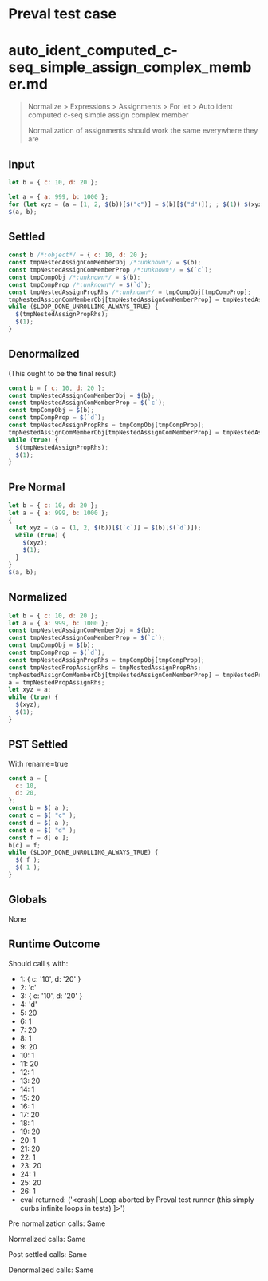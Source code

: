 # Preval test case

# auto_ident_computed_c-seq_simple_assign_complex_member.md

> Normalize > Expressions > Assignments > For let > Auto ident computed c-seq simple assign complex member
>
> Normalization of assignments should work the same everywhere they are

## Input

`````js filename=intro
let b = { c: 10, d: 20 };

let a = { a: 999, b: 1000 };
for (let xyz = (a = (1, 2, $(b))[$("c")] = $(b)[$("d")]); ; $(1)) $(xyz);
$(a, b);
`````

## Settled


`````js filename=intro
const b /*:object*/ = { c: 10, d: 20 };
const tmpNestedAssignComMemberObj /*:unknown*/ = $(b);
const tmpNestedAssignComMemberProp /*:unknown*/ = $(`c`);
const tmpCompObj /*:unknown*/ = $(b);
const tmpCompProp /*:unknown*/ = $(`d`);
const tmpNestedAssignPropRhs /*:unknown*/ = tmpCompObj[tmpCompProp];
tmpNestedAssignComMemberObj[tmpNestedAssignComMemberProp] = tmpNestedAssignPropRhs;
while ($LOOP_DONE_UNROLLING_ALWAYS_TRUE) {
  $(tmpNestedAssignPropRhs);
  $(1);
}
`````

## Denormalized
(This ought to be the final result)

`````js filename=intro
const b = { c: 10, d: 20 };
const tmpNestedAssignComMemberObj = $(b);
const tmpNestedAssignComMemberProp = $(`c`);
const tmpCompObj = $(b);
const tmpCompProp = $(`d`);
const tmpNestedAssignPropRhs = tmpCompObj[tmpCompProp];
tmpNestedAssignComMemberObj[tmpNestedAssignComMemberProp] = tmpNestedAssignPropRhs;
while (true) {
  $(tmpNestedAssignPropRhs);
  $(1);
}
`````

## Pre Normal


`````js filename=intro
let b = { c: 10, d: 20 };
let a = { a: 999, b: 1000 };
{
  let xyz = (a = (1, 2, $(b))[$(`c`)] = $(b)[$(`d`)]);
  while (true) {
    $(xyz);
    $(1);
  }
}
$(a, b);
`````

## Normalized


`````js filename=intro
let b = { c: 10, d: 20 };
let a = { a: 999, b: 1000 };
const tmpNestedAssignComMemberObj = $(b);
const tmpNestedAssignComMemberProp = $(`c`);
const tmpCompObj = $(b);
const tmpCompProp = $(`d`);
const tmpNestedAssignPropRhs = tmpCompObj[tmpCompProp];
const tmpNestedPropAssignRhs = tmpNestedAssignPropRhs;
tmpNestedAssignComMemberObj[tmpNestedAssignComMemberProp] = tmpNestedPropAssignRhs;
a = tmpNestedPropAssignRhs;
let xyz = a;
while (true) {
  $(xyz);
  $(1);
}
`````

## PST Settled
With rename=true

`````js filename=intro
const a = {
  c: 10,
  d: 20,
};
const b = $( a );
const c = $( "c" );
const d = $( a );
const e = $( "d" );
const f = d[ e ];
b[c] = f;
while ($LOOP_DONE_UNROLLING_ALWAYS_TRUE) {
  $( f );
  $( 1 );
}
`````

## Globals

None

## Runtime Outcome

Should call `$` with:
 - 1: { c: '10', d: '20' }
 - 2: 'c'
 - 3: { c: '10', d: '20' }
 - 4: 'd'
 - 5: 20
 - 6: 1
 - 7: 20
 - 8: 1
 - 9: 20
 - 10: 1
 - 11: 20
 - 12: 1
 - 13: 20
 - 14: 1
 - 15: 20
 - 16: 1
 - 17: 20
 - 18: 1
 - 19: 20
 - 20: 1
 - 21: 20
 - 22: 1
 - 23: 20
 - 24: 1
 - 25: 20
 - 26: 1
 - eval returned: ('<crash[ Loop aborted by Preval test runner (this simply curbs infinite loops in tests) ]>')

Pre normalization calls: Same

Normalized calls: Same

Post settled calls: Same

Denormalized calls: Same
